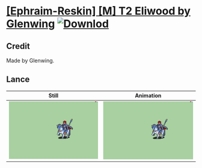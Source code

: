 # [\[Ephraim-Reskin\] \[M\] T2 Eliwood by Glenwing](./) [![Downlod](https://img.shields.io/badge/Download--red?style=social&logo=github)](https://minhaskamal.github.io/DownGit/#/home?url=https://github.com/Klokinator/FE-Repo/tree/main/Battle%20Animations%2FLords%20-%20FE8%20Types%2F%5BEphraim-Reskin%5D%20%5BM%5D%20T2%20Eliwood%20by%20Glenwing%2F2.%20Lance)

## Credit

Made by Glenwing.

## Lance

| Still | Animation |
| :---: | :-------: |
| ![Lance still](./Lance_000.png) | ![Lance animation](./Lance.gif) |
